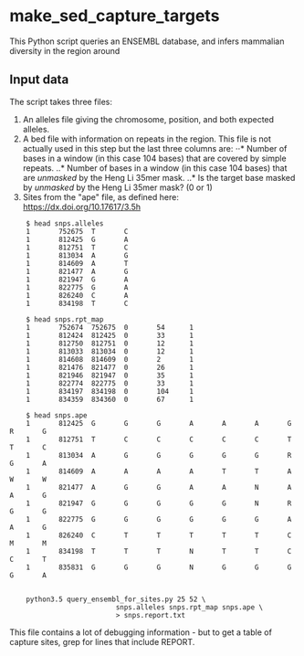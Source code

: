 # make_sed_capture_targets

This Python script queries an ENSEMBL database, and infers mammalian diversity in the region around 

## Input data

The script takes three files:
1. An alleles file giving the chromosome, position, and both expected alleles.
1. A bed file with information on repeats in the region. This file is not actually used in this step but the last three columns are:
⋅⋅* Number of bases in a window (in this case 104 bases) that are covered by simple repeats.
..* Number of bases in a window (in this case 104 bases) that are _unmasked_ by the Heng Li 35mer mask.
..* Is the target base masked by _unmasked_ by the Heng Li 35mer mask? (0 or 1)
1. Sites from the "ape" file, as defined here: https://dx.doi.org/10.17617/3.5h

```
    $ head snps.alleles
    1       752675  T       C
    1       812425  G       A
    1       812751  T       C
    1       813034  A       G
    1       814609  A       T
    1       821477  A       G
    1       821947  G       A
    1       822775  G       A
    1       826240  C       A
    1       834198  T       C
    
    $ head snps.rpt_map
    1       752674  752675  0       54      1
    1       812424  812425  0       33      1
    1       812750  812751  0       12      1
    1       813033  813034  0       12      1
    1       814608  814609  0       2       1
    1       821476  821477  0       26      1
    1       821946  821947  0       35      1
    1       822774  822775  0       33      1
    1       834197  834198  0       104     1
    1       834359  834360  0       67      1

    $ head snps.ape
    1       812425  G       G       G       A       A       A       G       R       G
    1       812751  T       C       C       C       C       C       T       T       C
    1       813034  A       G       G       G       G       G       R       G       A
    1       814609  A       A       A       A       T       T       A       W       W
    1       821477  A       G       G       A       A       N       A       A       G
    1       821947  G       G       G       G       G       N       R       G       G
    1       822775  G       G       G       G       G       G       A       A       G
    1       826240  C       T       T       T       T       T       C       M       M
    1       834198  T       T       T       N       T       T       C       C       T
    1       835831  G       G       G       N       G       G       G       G       A


    python3.5 query_ensembl_for_sites.py 25 52 \
                          snps.alleles snps.rpt_map snps.ape \
                          > snps.report.txt
```                          

This file contains a lot of debugging information - but to get a table of capture sites, grep for lines that include REPORT.

